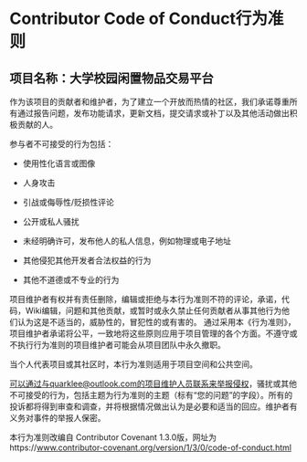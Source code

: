 # Contributor Code of Conduct行为准则

## 项目名称：大学校园闲置物品交易平台

作为该项目的贡献者和维护者，为了建立一个开放而热情的社区，我们承诺尊重所有通过报告问题，发布功能请求，更新文档，提交请求或补丁以及其他活动做出积极贡献的人。

参与者不可接受的行为包括：
- 使用性化语言或图像
* 人身攻击
+ 引战或侮辱性/贬损性评论
- 公开或私人骚扰
* 未经明确许可，发布他人的私人信息，例如物理或电子地址
+ 其他侵犯其他开发者合法权益的行为
- 其他不道德或不专业的行为

项目维护者有权并有责任删除，编辑或拒绝与本行为准则不符的评论，承诺，代码，Wiki编辑，问题和其他贡献，或暂时或永久禁止任何贡献者从事其他行为他们认为这是不适当的，威胁性的，冒犯性的或有害的。
通过采用本《行为准则》，项目维护者承诺将公平，一致地将这些原则应用于项目管理的各个方面。不遵守或不执行行为准则的项目维护者可能会从项目团队中永久撤职。

当个人代表项目或其社区时，本行为准则适用于项目空间和公共空间。

可以通过与quarklee@outlook.com的项目维护人员联系来举报侵权，骚扰或其他不可接受的行为，包括主题为行为准则的主题（标有“您的问题”的字段）。所有的投诉都将得到审查和调查，并将根据情况做出认为是必要和适当的回应。维护者有义务对事件的举报人保密。

本行为准则改编自 Contributor Covenant 1.3.0版，网址为https://www.contributor-covenant.org/version/1/3/0/code-of-conduct.html
